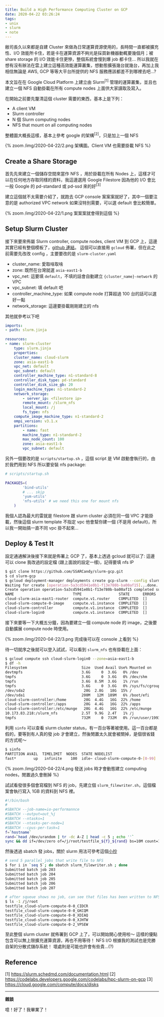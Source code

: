 ```yaml
---
title: Build a High Performance Computing Cluster on GCP
date: 2020-04-22 03:26:24
tags:
- unix
- slurm
- note
---
```


敝司長久以來都是自建 Cluster 來做為日常運算資源使用的，長時間一直都被擴充性、I/O 效能所卡住，若是卡在運算資源不夠光是採買新機器動輒要幾個月；被 share storage 的 I/O 效能卡住更慘，整個系統會慢到爆 job 都卡住…
所以我就在想有沒有辦法在雲上建立這種高效能運算叢集，想動態擴張幾台就幾台，再加上我相信無論是 AWS, GCP 等等大平台所提供的 NFS 服務應該都差不到哪裡去吧…? 

<!-- more -->

本文旨在在 Google Cloud Platform 上建立由 Slurm<sup>[1]</sup> 管理的運算叢集，並且也建立一個 NFS 自動掛載在所有 compute nodes 上面供大家讀取及寫入。

在開始之前要先釐清這個 cluster 需要的東西，基本上是下列：

- A client VM
- Slurm controller
- N 個 Slurm computing nodes
- NFS that mount on all computing nodes

整體圖大概長這樣，基本上參考 google 的架構<sup>[2]</sup>，只是加上一個 NFS


{% zoom /img/2020-04-22/2.png 架構圖。Client VM 也需要掛載 NFS %}



## Create a Share Storage

首先先來建立一個儲存空間來當作 NFS ，用於掛載在所有 Nodes 上，這樣才可以在任何地方存取同樣的資料，我這邊選用 Google Filestore 因為他的 I/O 會比一般 Google 的 pd-standard 或 pd-ssd 來的好<sup>[3]</sup>

建立這個就不太需要介紹了，就跑去 GCP console 案案案就好了，其中一個要注意的是 authorized VPC network 如果沒特別需要，可以選 default 會比較簡單。


{% zoom /img/2020-04-22/1.png 案案案就會得到這個 %}


## Setup Slurm Cluster

接下來要來佈屬 Slurm controller, compute nodes, client VM 到 GCP 上，這邊其實已經有整個模板了，[github 連結](https://github.com/SchedMD/slurm-gcp)。
這個可以直接用 `gcloud` 佈署，但在此之前需要先改改 config ，主要要改的是 `slurm-cluster.yaml`


- cluster_name: 愛取啥取啥
- zone: 既然在台灣就選 `asia-east1-b`
- vpc_net: 這要填 `default`，不填的話會自動建立 `{cluster_name}-network` 的 VPC
- vpc_subnet: 填 default 吧
- controller_machine_type: 如果 compute node 打算超過 100 台的話可以選好一點
- network_storage: 這邊要掛載剛剛建立的 nfs

其他就參考以下吧


```yaml
imports:
- path: slurm.jinja
  
resources:
- name: slurm-cluster
    type: slurm.jinja
    properties:
    cluster_name: cloud-slurm
    zone: asia-east1-b
    vpc_net: default
    vpc_subnet: default
    controller_machine_type: n1-standard-8
    controller_disk_type: pd-standard
    controller_disk_size_gb: 20
    login_machine_type: n1-standard-2
    network_storage:
        - server_ip: <filestore ip>
        remote_mount: /slurm_nfs
        local_mount: /j
        fs_type: nfs
    compute_image_machine_type: n1-standard-2
    ompi_version: v3.1.x
    partitions:
        - name: fast
        machine_type: n1-standard-2
        max_node_count: 100
        zone: asia-east1-b
        vpc_subnet: default
```

另外一個要改的是 `scripts/startup.sh` ，這個 script 是 VM 啟動會執行的，由於我們用到 NFS 所以要安裝 nfs package:

```sh
# scripts/startup.sh
  
PACKAGES=(
        'bind-utils'
        # ... skip
        'yum-utils'
        'nfs-utils' # we need this one for mount nfs
    )
```

我個人認為最大的雷就是 filestore 跟 slurm cluster 必須在同一個 VPC 才能掛載，然後這個 slurm template 不指定 vpc 他會幫你建一個 (不是用 default)，所以我一開始搞一直不同 vpc 掛不起來…


## Deploy & Test It

設定通通解決後接下來就是佈署上 GCP 了，基本上透過 gcloud 就可以了:
這邊可以 clone 我改過的設定檔 (跟上面說的設定一樣)，記得要填 nfs IP

```sh
$ git clone https://github.com/SSARCandy/slurm-gcp.git
$ cd slurm-gcp
$ gcloud deployment-manager deployments create gcp-slurm --config slurm-cluster.yaml
Waiting for create [operation-5a3cd5941e0b1-f13e780b-ba00af15]...done.
Create operation operation-5a3cd5941e0b1-f13e780b-ba00af15 completed successfully.
NAME                           TYPE                 STATE      ERRORS  INTENT
cloud-slurm-asia-east1-router  compute.v1.router    COMPLETED  []
cloud-slurm-compute-0-image    compute.v1.instance  COMPLETED  []
cloud-slurm-controller         compute.v1.instance  COMPLETED  []
cloud-slurm-login0             compute.v1.instance  COMPLETED  []
```

接下來要等一下大概五分鐘，因為要建立一個 compute node 的 image，之後要自動擴展 compute node 時使用。

{% zoom /img/2020-04-22/3.png 完成後可以在 console 上看到 %}

待一切就序之後就可以登入試試，可以看到 `slurm_nfs` 也有掛載在上面：

```sh
$ gcloud compute ssh cloud-slurm-login0 --zone=asia-east1-b
$ df -h
Filesystem                         Size  Used Avail Use% Mounted on
devtmpfs                           3.6G     0  3.6G   0% /dev
tmpfs                              3.6G     0  3.6G   0% /dev/shm
tmpfs                              3.6G  8.5M  3.6G   1% /run
tmpfs                              3.6G     0  3.6G   0% /sys/fs/cgroup
/dev/sda2                           20G  2.8G   18G  15% /
/dev/sda1                          200M   12M  189M   6% /boot/efi
cloud-slurm-controller:/home        20G  4.4G   16G  22% /home
cloud-slurm-controller:/apps        20G  4.4G   16G  22% /apps
cloud-slurm-controller:/etc/munge   20G  4.4G   16G  22% /etc/munge
10.173.83.218:/slurm_nfs           2.5T  9.9G  2.4T   1% /j
tmpfs                              732M     0  732M   0% /run/user/1993390025
```

利用 `sinfo` 可以查看 slurm cluster status，有一百台等著被使用。這一百台都是假的，要等到有人真的發 job 才會建立，然後閒置太久就會被關掉，是個很省錢的方式呢～

```sh
$ sinfo 
PARTITION AVAIL  TIMELIMIT  NODES  STATE NODELIST
fast*        up   infinite    100  idle~ cloud-slurm-compute-0-[0-99]
```

{% zoom /img/2020-04-22/4.png 發送 jobs 時才會動態建立 computing nodes，閒置過久會刪掉 %}

試試看發很多個會寫檔到 NFS 的 job，先建立個 `slurm_filewriter.sh`，這個檔案會執行寫入 1GB 的資料到 NFS 裡。

```sh
#!/bin/bash
#
#SBATCH --job-name=io-performannce
#SBATCH --output=out_%j
#SBATCH --ntasks=1
#SBATCH --ntasks-per-node=1
#SBATCH --cpus-per-task=1
f=`hostname`
rand=`head /dev/urandom | tr -dc A-Z | head -c 5 ; echo ''`
sync && dd if=/dev/zero of=/j/root/testfile_${f}_${rand} bs=10M count=100 oflag=direct 2>&1 | cat
```

然後透過 sbatch 發 jobs，關於 slurm 用法可參考這個[小抄](https://slurm.schedmd.com/pdfs/summary.pdf)

```sh
# send 5 parallel jobs that write file to NFS
$ for i in `seq 5`; do sbatch slurm_filewriter.sh ; done
Submitted batch job 203
Submitted batch job 204
Submitted batch job 205
Submitted batch job 206
Submitted batch job 207
 
# after squeue shows no job, can see that files has been written to NFS
$ ls -1 /j/root
testfile_cloud-slurm-compute-0-0_CIDCR
testfile_cloud-slurm-compute-0-0_GKCQM
testfile_cloud-slurm-compute-0-0_XDIAQ
testfile_cloud-slurm-compute-0-0_XJHTW
testfile_cloud-slurm-compute-0-2_VPSEW
```

至此整個 slurm cluster 就佈署到 GCP 上了，可以開始開心使用啦～
這樣的優點包含可以無上限擴充運算資源，再也不用等待！
NFS I/O 根據我的測試也是完勝自架的分散式儲存系統！
壞處則是可能也許會有些貴...(?)

## Reference

[1] https://slurm.schedmd.com/documentation.html
[2] https://codelabs.developers.google.com/codelabs/hpc-slurm-on-gcp
[3] https://cloud.google.com/compute/docs/disks

--- 

**雜談**

噫！好了！我畢業了！
